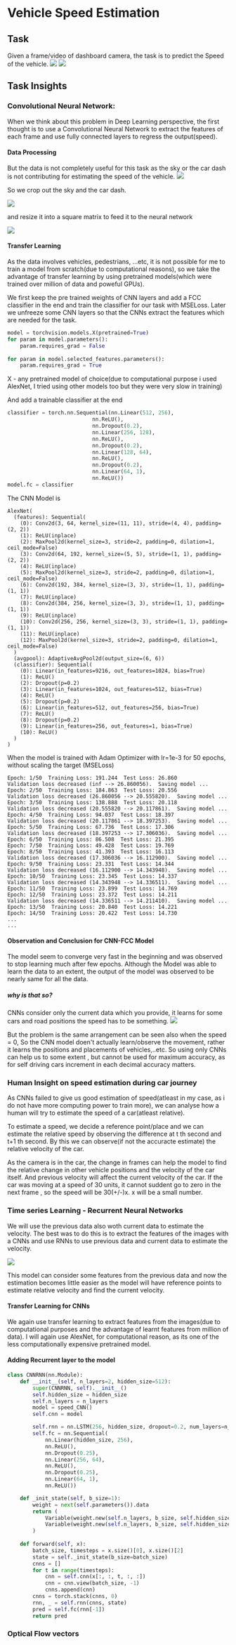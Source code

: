 # Vehicle Speed Estimation

## Task
Given a frame/video of dashboard camera, the task is to predict the Speed of the vehicle.
![](Images/img1.png)
![](Images/img2.png)

## Task Insights
### Convolutional Neural Network:
When we think about this problem in Deep Learning perspective, the first thought is to use a Convolutional Neural Network to extract the features of each frame and use fully connected layers to regress the output(speed).

#### Data Processing
But the data is not completely useful for this task as the sky or the car dash is not contributing for estimating the speed of the vehicle.
![](Images/original.png)

So we crop out the sky and the car dash.

![](Images/cropped.png)

and resize it into a square matrix to feed it to the neural network

![](Images/resized.png)

#### Transfer Learning
As the data involves vehicles, pedestrians, ...etc, it is not possible for me to train a model from scratch(due to computational reasons), so we take the advantage of transfer learning by using pretrained models(which were trained over million of data and poweful GPUs). 

We first keep the pre trained weights of CNN layers and add a FCC classifier in the end and train the classifier for our task with MSELoss. Later we unfreeze some CNN layers so that the CNNs extract the features which are needed for the task.

```python
model = torchvision.models.X(pretrained=True)   
for param in model.parameters():
    param.requires_grad = False
    
for param in model.selected_features.parameters():
    param.requires_grad = True

```
X - any pretrained model of choice(due to computational purpose i used AlexNet, I tried using other models too but they were very slow in training)

And add a trainable classifier at the end
```python
classifier = torch.nn.Sequential(nn.Linear(512, 256),
                           nn.ReLU(),
                           nn.Dropout(0.2),
                           nn.Linear(256, 128),
                           nn.ReLU(),
                           nn.Dropout(0.2),
                           nn.Linear(128, 64),
                           nn.ReLU(),
                           nn.Dropout(0.2),
                           nn.Linear(64, 1),
                           nn.ReLU())
model.fc = classifier
```
The CNN Model is
```
AlexNet(
  (features): Sequential(
    (0): Conv2d(3, 64, kernel_size=(11, 11), stride=(4, 4), padding=(2, 2))
    (1): ReLU(inplace)
    (2): MaxPool2d(kernel_size=3, stride=2, padding=0, dilation=1, ceil_mode=False)
    (3): Conv2d(64, 192, kernel_size=(5, 5), stride=(1, 1), padding=(2, 2))
    (4): ReLU(inplace)
    (5): MaxPool2d(kernel_size=3, stride=2, padding=0, dilation=1, ceil_mode=False)
    (6): Conv2d(192, 384, kernel_size=(3, 3), stride=(1, 1), padding=(1, 1))
    (7): ReLU(inplace)
    (8): Conv2d(384, 256, kernel_size=(3, 3), stride=(1, 1), padding=(1, 1))
    (9): ReLU(inplace)
    (10): Conv2d(256, 256, kernel_size=(3, 3), stride=(1, 1), padding=(1, 1))
    (11): ReLU(inplace)
    (12): MaxPool2d(kernel_size=3, stride=2, padding=0, dilation=1, ceil_mode=False)
  )
  (avgpool): AdaptiveAvgPool2d(output_size=(6, 6))
  (classifier): Sequential(
    (0): Linear(in_features=9216, out_features=1024, bias=True)
    (1): ReLU()
    (2): Dropout(p=0.2)
    (3): Linear(in_features=1024, out_features=512, bias=True)
    (4): ReLU()
    (5): Dropout(p=0.2)
    (6): Linear(in_features=512, out_features=256, bias=True)
    (7): ReLU()
    (8): Dropout(p=0.2)
    (9): Linear(in_features=256, out_features=1, bias=True)
    (10): ReLU()
  )
)
```

When the model is trained with Adam Optimizer with lr=1e-3 for 50 epochs, without scaling the target (MSELoss)
```
Epoch: 1/50  Training Loss: 191.244  Test Loss: 26.860 
Validation loss decreased (inf --> 26.860056).  Saving model ...
Epoch: 2/50  Training Loss: 184.863  Test Loss: 20.556 
Validation loss decreased (26.860056 --> 20.555820).  Saving model ...
Epoch: 3/50  Training Loss: 138.888  Test Loss: 20.118 
Validation loss decreased (20.555820 --> 20.117861).  Saving model ...
Epoch: 4/50  Training Loss: 94.037  Test Loss: 18.397 
Validation loss decreased (20.117861 --> 18.397253).  Saving model ...
Epoch: 5/50  Training Loss: 67.736  Test Loss: 17.306 
Validation loss decreased (18.397253 --> 17.306036).  Saving model ...
Epoch: 6/50  Training Loss: 86.508  Test Loss: 21.395 
Epoch: 7/50  Training Loss: 49.428  Test Loss: 19.769 
Epoch: 8/50  Training Loss: 41.393  Test Loss: 16.113 
Validation loss decreased (17.306036 --> 16.112900).  Saving model ...
Epoch: 9/50  Training Loss: 23.331  Test Loss: 14.344 
Validation loss decreased (16.112900 --> 14.343948).  Saving model ...
Epoch: 10/50  Training Loss: 23.345  Test Loss: 14.337 
Validation loss decreased (14.343948 --> 14.336511).  Saving model ...
Epoch: 11/50  Training Loss: 23.899  Test Loss: 14.769 
Epoch: 12/50  Training Loss: 23.372  Test Loss: 14.211 
Validation loss decreased (14.336511 --> 14.211410).  Saving model ...
Epoch: 13/50  Training Loss: 20.840  Test Loss: 14.221 
Epoch: 14/50  Training Loss: 20.422  Test Loss: 14.730 
...
...
```

#### Observation and Conclusion for CNN-FCC Model
The model seem to converge very fast in the beginning and was observed to stop learning much after few epochs.
Although the Model was able to learn the data to an extent, the output of the model was observed to be nearly same for all the data.

##### why is that so? 
CNNs consider only the current data which you provide, it learns for some cars and road positions the speed has to be something.
![](Images/img1.png)

But the problem is the same arrangement can be seen also when the speed = 0, So the CNN model doen't actually learn/observe the movement, rather it learns the positions and placements of vehicles,..etc. 
So using only CNNs can help us to some extent , but cannot be used for maximum accuracy, as for self driving cars increment in each decimal accuracy matters.


### Human Insight on speed estimation during car journey
As CNNs failed to give us good estimation of speed(atleast in my case, as i do not have more computing power to train more), we can analyse how a human will try to estimate the speed of a car(atleast relative).

To estimate a speed, we decide a reference point/place and we can estimate the relative speed by observing the difference at t th second and t+1 th second. By this we can observe(if not the accuracte estimate) the relative velocity of the car.

As the camera is in the car, the change in frames can help the model to find the relative change in other vehicle positions and the velocity of the car itself. And previous velocity will affect the current velocity of the car. If the car was moving at a speed of 30 units, it cannot suddent go to zero in the next frame , so the speed will be 30(+/-)x. x will be a small number.


### Time series Learning - Recurrent Neural Networks
We will use the previous data also woth current data to estimate the velocity. The best was to do this is to extract the features of the images with a CNNs and use RNNs to use previous data and current data to estimate the velocity.

![](https://i.stack.imgur.com/FuxJA.png)

This model can consider some features from the previous data and now the estimation becomes little easier as the model will have reference points to estimate relative velocity and find the current velocity.


#### Transfer Learning for CNNs
We again use transfer learning to extract features from the images(due to computational purposes and the advantage of learnt features from million of data).
I will again use AlexNet, for computational reason, as its one of the less computationally expensive pretrained model.

#### Adding Recurrent layer to the model 

```python
class CNNRNN(nn.Module):
    def __init__(self, n_layers=2, hidden_size=512):
        super(CNNRNN, self).__init__()
        self.hidden_size = hidden_size
        self.n_layers = n_layers
        model = speed_CNN()
        self.cnn = model

        self.rnn = nn.LSTM(256, hidden_size, dropout=0.2, num_layers=n_layers)
        self.fc = nn.Sequential(
            nn.Linear(hidden_size, 256),
            nn.ReLU(),
            nn.Dropout(0.25),
            nn.Linear(256, 64),
            nn.ReLU(),
            nn.Dropout(0.25),
            nn.Linear(64, 1),
            nn.ReLU())

    def _init_state(self, b_size=1):
        weight = next(self.parameters()).data
        return (
            Variable(weight.new(self.n_layers, b_size, self.hidden_size).normal_(0.0, 0.01)),
            Variable(weight.new(self.n_layers, b_size, self.hidden_size).normal_(0.0, 0.01))
        )
      
    def forward(self, x):
        batch_size, timesteps = x.size()[0], x.size()[2]
        state = self._init_state(b_size=batch_size)
        cnns = []
        for t in range(timesteps):
            cnn = self.cnn(x[:, :, t, :, :])
            cnn = cnn.view(batch_size, -1)
            cnns.append(cnn)
        cnns = torch.stack(cnns, 0)
        rnn, _ = self.rnn(cnns, state)
        pred = self.fc(rnn[-1])
        return pred
```

### Optical Flow vectors
